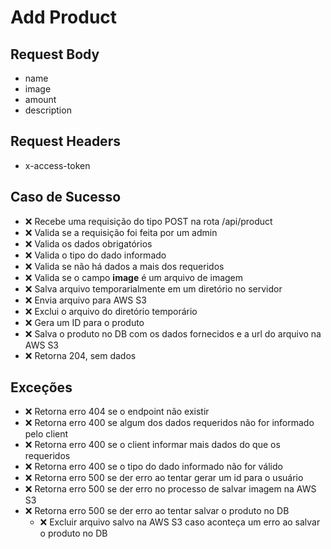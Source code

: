 # Add Product

## Request Body
* name
* image
* amount
* description

## Request Headers
* x-access-token

## Caso de Sucesso

- ❌ Recebe uma requisição do tipo POST na rota /api/product
- ❌ Valida se a requisição foi feita por um admin
- ❌ Valida os dados obrigatórios
- ❌ Valida o tipo do dado informado
- ❌ Valida se não há dados a mais dos requeridos
- ❌ Valida se o campo **image** é um arquivo de imagem
- ❌ Salva arquivo temporarialmente em um diretório no servidor
- ❌ Envia arquivo para AWS S3
- ❌ Exclui o arquivo do diretório temporário
- ❌ Gera um ID para o produto
- ❌ Salva o produto no DB com os dados fornecidos e a url do arquivo na AWS S3
- ❌ Retorna 204, sem dados


## Exceções

- ❌ Retorna erro 404 se o endpoint não existir
- ❌ Retorna erro 400 se algum dos dados requeridos não for informado pelo client
- ❌ Retorna erro 400 se o client informar mais dados do que os requeridos
- ❌ Retorna erro 400 se o tipo do dado informado não for válido
- ❌ Retorna erro 500 se der erro ao tentar gerar um id para o usuário
- ❌ Retorna erro 500 se der erro no processo de salvar imagem na AWS S3
- ❌ Retorna erro 500 se der erro ao tentar salvar o produto no DB
  - ❌ Excluir arquivo salvo na AWS S3 caso aconteça um erro ao salvar o produto no DB



